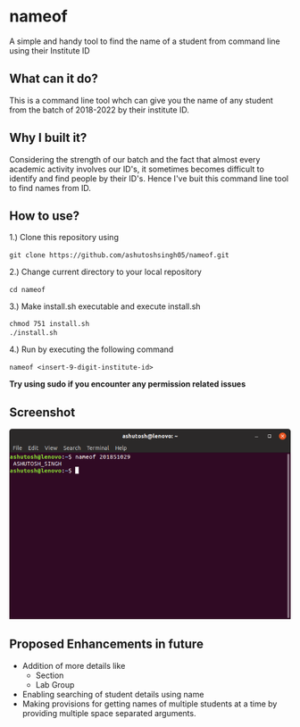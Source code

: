 # nameof

A simple and handy tool to find the name of a student from command line using their Institute ID

## What can it do?

This is a command line tool whch can give you the name of any student from the batch of 2018-2022 by their institute ID.

## Why I built it?

Considering the strength of our batch and the fact that almost every academic activity involves our ID's, it sometimes becomes difficult to identify and find people by their ID's. Hence I've buit this command line tool to find names from ID.

## How to use?

1.) Clone this repository using 

  `git clone https://github.com/ashutoshsingh05/nameof.git`

 2.) Change current directory to your local repository

  `cd nameof`

3.) Make install.sh executable and execute install.sh

  ```
  chmod 751 install.sh
  ./install.sh
  ```

4.) Run by executing the following command
 
  `nameof <insert-9-digit-institute-id>`
  
 **Try using sudo if you encounter any permission related issues**
 
  ## Screenshot
 
 ![A sample execution](preview.png)
 
 
 ## Proposed Enhancements in future
 
 - Addition of more details like
    + Section
    + Lab Group
 - Enabling searching of student details using name
 - Making provisions for getting names of multiple students at a time by providing multiple space separated arguments.
